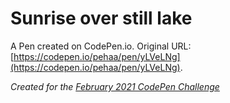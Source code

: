 # Sunrise over still lake

A Pen created on CodePen.io. Original URL: [https://codepen.io/pehaa/pen/yLVeLNg](https://codepen.io/pehaa/pen/yLVeLNg).

_Created for the [February 2021 CodePen Challenge](https://codepen.io/challenges/2021/February)_